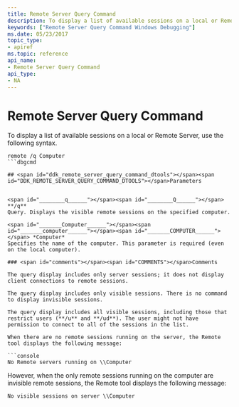 ```yaml
---
title: Remote Server Query Command
description: To display a list of available sessions on a local or Remote Server, use the following syntax.
keywords: ["Remote Server Query Command Windows Debugging"]
ms.date: 05/23/2017
topic_type:
- apiref
ms.topic: reference
api_name:
- Remote Server Query Command
api_type:
- NA
---
```


# Remote Server Query Command


To display a list of available sessions on a local or Remote Server, use the following syntax.

```console
remote /q Computer
```dbgcmd

## <span id="ddk_remote_server_query_command_dtools"></span><span id="DDK_REMOTE_SERVER_QUERY_COMMAND_DTOOLS"></span>Parameters


<span id="________q______"></span><span id="________Q______"></span> **/q**   
Query. Displays the visible remote sessions on the specified computer.

<span id="_______Computer______"></span><span id="_______computer______"></span><span id="_______COMPUTER______"></span> *Computer*   
Specifies the name of the computer. This parameter is required (even on the local computer).

### <span id="comments"></span><span id="COMMENTS"></span>Comments

The query display includes only server sessions; it does not display client connections to remote sessions.

The query display includes only visible sessions. There is no command to display invisible sessions.

The query display includes all visible sessions, including those that restrict users (**/u** and **/ud**). The user might not have permission to connect to all of the sessions in the list.

When there are no remote sessions running on the server, the Remote tool displays the following message:

```console
No Remote servers running on \\Computer
```

However, when the only remote sessions running on the computer are invisible remote sessions, the Remote tool displays the following message:

```console
No visible sessions on server \\Computer
```

 

 






